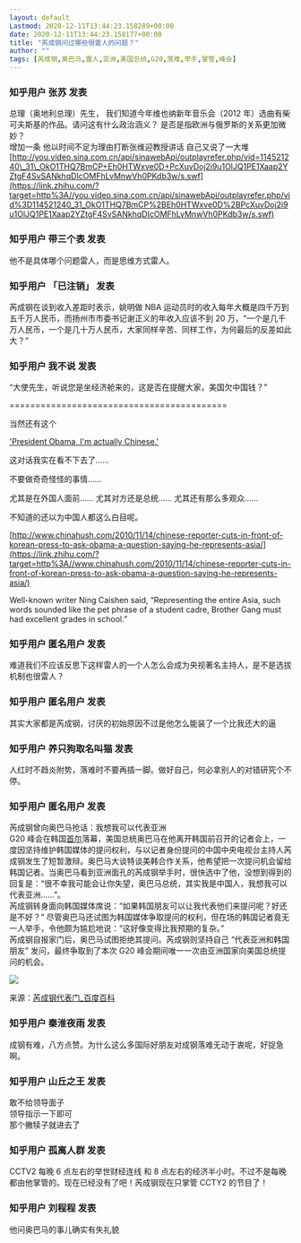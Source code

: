```yaml
---
layout: default
Lastmod: 2020-12-11T13:44:23.158289+00:00
date: 2020-12-11T13:44:23.158177+00:00
title: "芮成钢问过哪些很雷人的问题？"
author: ""
tags: [芮成钢,奥巴马,雷人,亚洲,美国总统,G20,落难,举手,掌管,峰会]
---
```



    
### 知乎用户 张苏 发表
    
总理（奥地利总理）先生， 我们知道今年维也纳新年音乐会（2012 年）选曲有柴可夫斯基的作品。请问这有什么政治涵义？ 是否是指欧洲与俄罗斯的关系更加微妙？  
增加一条 他以时间不足为理由打断张维迎教授讲话 自己又说了一大堆  
[http://you.video.sina.com.cn/api/sinawebApi/outplayrefer.php/vid=114521240\_31\_OkO1THQ7BmCP+Eh0HTWxve0D+PcXuvDoj2i9u1OlJQ1PE1Xaap2YZtgF4SvSANkhqDIcOMFhLvMnwVh0PKdb3w/s.swf](https://link.zhihu.com/?target=http%3A//you.video.sina.com.cn/api/sinawebApi/outplayrefer.php/vid%3D114521240_31_OkO1THQ7BmCP%2BEh0HTWxve0D%2BPcXuvDoj2i9u1OlJQ1PE1Xaap2YZtgF4SvSANkhqDIcOMFhLvMnwVh0PKdb3w/s.swf)
    
    
    
    
### 知乎用户  带三个表 发表
    
他不是具体哪个问题雷人，而是思维方式雷人。
    
    
    
    
### 知乎用户 「已注销」 发表
    
芮成钢在谈到收入差距时表示，姚明做 NBA 运动员时的收入每年大概是四千万到五千万人民币，而扬州市市委书记谢正义的年收入应该不到 20 万，“一个是几千万人民币，一个是几十万人民币，大家同样辛苦、同样工作，为何最后的反差如此大？”
    
    
    
    
### 知乎用户  我不说 发表
    
“大使先生，听说您是坐经济舱来的，这是否在提醒大家，美国欠中国钱？”

\==========================================

当然还有这个

['President Obama, I'm actually Chinese.'](https://link.zhihu.com/?target=http%3A//www.nationalreview.com/corner/253170/president-obama-im-actually-chinese-robert-costa)

这对话我实在看不下去了……

不要做奇奇怪怪的事情……

  

尤其是在外国人面前…… 尤其对方还是总统…… 尤其还有那么多观众……

不知道的还以为中国人都这么白目呢。

[http://www.chinahush.com/2010/11/14/chinese-reporter-cuts-in-front-of-korean-press-to-ask-obama-a-question-saying-he-represents-asia/](https://link.zhihu.com/?target=http%3A//www.chinahush.com/2010/11/14/chinese-reporter-cuts-in-front-of-korean-press-to-ask-obama-a-question-saying-he-represents-asia/)

Well-known writer Ning Caishen said, “Representing the entire Asia, such words sounded like the pet phrase of a student cadre, Brother Gang must had excellent grades in school.”
    
    
    
    
### 知乎用户  匿名用户 发表
    
难道我们不应该反思下这样雷人的一个人怎么会成为央视著名主持人，是不是选拔机制也很雷人？
    
    
    
    
### 知乎用户 匿名用户 发表
    
其实大家都是芮成钢，讨厌的初始原因不过是他怎么能装了一个比我还大的逼
    
    
    
    
### 知乎用户 养只狗取名叫猫 发表
    
人红时不趋炎附势，落难时不要再插一脚。做好自己，何必拿别人的对错研究个不停。
    
    
    
    
### 知乎用户 匿名用户 发表
    
芮成钢曾向奥巴马抢话：我想我可以代表亚洲  
G20 峰会在韩国[首尔](https://link.zhihu.com/?target=http%3A//baike.baidu.com/view/4005.htm)落幕，美国总统奥巴马在他离开韩国前召开的记者会上，一度因坚持维护韩国媒体的提问权利，与以记者身份提问的中国中央电视台主持人芮成钢发生了短暂激辩。奥巴马大谈特谈美韩合作关系，他希望把一次提问机会留给韩国记者。当奥巴马看到亚洲面孔的芮成钢举手时，很快选中了他，没想到得到的回复是：“很不幸我可能会让你失望，奥巴马总统，其实我是中国人，我想我可以代表亚洲……”。  
芮成钢转身面向韩国媒体席说：“如果韩国朋友可以让我代表他们来提问呢？好还是不好？” 尽管奥巴马还试图为韩国媒体争取提问的权利，但在场的韩国记者竟无一人举手，令他颇为尴尬地说：“这好像变得比我预期的复杂。”  
芮成钢自报家门后，奥巴马试图拒绝其提问。芮成钢则坚持自己 “代表亚洲和韩国朋友” 发问，最终争取到了本次 G20 峰会期间唯一一次由亚洲国家向美国总统提问的机会。  

![](https://images.weserv.nl/?url=https%3A//pic1.zhimg.com/50/5d5ccb4fa3497efd8913ba2c5ebd9a82_hd.jpg%3Fsource%3D1940ef5c)

来源：[芮成钢代表门\_百度百科](https://link.zhihu.com/?target=http%3A//baike.baidu.com/view/4712069.htm)
    
    
    
    
### 知乎用户 秦淮夜雨 发表
    
成钢有难，八方点赞。为什么这么多国际好朋友对成钢落难无动于衷呢，好捉急啊。
    
    
    
    
### 知乎用户 山丘之王 发表
    
敢不给领导面子  
领导指示一下即可  
那个撇犊子就进去了
    
    
    
    
### 知乎用户 孤离人群 发表
    
CCTV2 每晚 6 点左右的举世财经连线 和 8 点左右的经济半小时。不过不是每晚都由他掌管的。现在已经没有了吧！芮成钢现在只掌管 CCTY2 的节目了！
    
    
    
    
### 知乎用户 刘程程 发表
    
他问奥巴马的事儿确实有失礼貌
    
    
    


